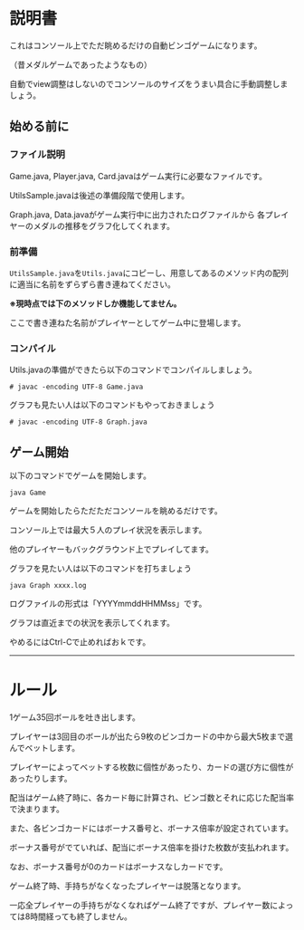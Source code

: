 # 説明書

これはコンソール上でただ眺めるだけの自動ビンゴゲームになります。

（昔メダルゲームであったようなもの）

自動でview調整はしないのでコンソールのサイズをうまい具合に手動調整しましょう。

## 始める前に

### ファイル説明

Game.java, Player.java, Card.javaはゲーム実行に必要なファイルです。

UtilsSample.javaは後述の準備段階で使用します。

Graph.java, Data.javaがゲーム実行中に出力されたログファイルから
各プレイヤーのメダルの推移をグラフ化してくれます。

### 前準備

`UtilsSample.java`を`Utils.java`にコピーし、用意してあるのメソッド内の配列に適当に名前をずらずら書き連ねてください。

**※現時点では下のメソッドしか機能してません。**

ここで書き連ねた名前がプレイヤーとしてゲーム中に登場します。

### コンパイル

Utils.javaの準備ができたら以下のコマンドでコンパイルしましょう。

```
# javac -encoding UTF-8 Game.java
```

グラフも見たい人は以下のコマンドもやっておきましょう

```
# javac -encoding UTF-8 Graph.java
```

## ゲーム開始

以下のコマンドでゲームを開始します。

```
java Game
```

ゲームを開始したらただただコンソールを眺めるだけです。

コンソール上では最大５人のプレイ状況を表示します。

他のプレイヤーもバックグラウンド上でプレイしてます。

グラフを見たい人は以下のコマンドを打ちましょう

```
java Graph xxxx.log
```

ログファイルの形式は「YYYYmmddHHMMss」です。

グラフは直近までの状況を表示してくれます。

やめるにはCtrl-Cで止めればおｋです。

---

# ルール

1ゲーム35回ボールを吐き出します。

プレイヤーは3回目のボールが出たら9枚のビンゴカードの中から最大5枚まで選んでベットします。

プレイヤーによってベットする枚数に個性があったり、カードの選び方に個性があったりします。

配当はゲーム終了時に、各カード毎に計算され、ビンゴ数とそれに応じた配当率で決まります。

また、各ビンゴカードにはボーナス番号と、ボーナス倍率が設定されています。

ボーナス番号がでていれば、配当にボーナス倍率を掛けた枚数が支払われます。

なお、ボーナス番号が0のカードはボーナスなしカードです。

ゲーム終了時、手持ちがなくなったプレイヤーは脱落となります。

一応全プレイヤーの手持ちがなくなればゲーム終了ですが、プレイヤー数によっては8時間経っても終了しません。

